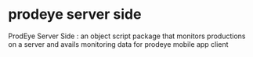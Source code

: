 # prodeye server side
 ProdEye Server Side : an object script package that monitors productions on a server and avails monitoring data for prodeye mobile app client
